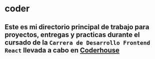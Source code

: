 # coder

## Este es mi directorio principal de trabajo para proyectos, entregas y practicas durante el cursado de la `Carrera de Desarrollo Frontend React` llevada a cabo en [Coderhouse](https://www.coderhouse.com/)

